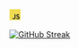 <img height='20px' src="https://github.com/devicons/devicon/blob/master/icons/javascript/javascript-original.svg" alt="">


[![GitHub Streak](https://streak-stats.demolab.com/?user=KANTNOLI&theme=cobalt)](https://git.io/streak-stats)
